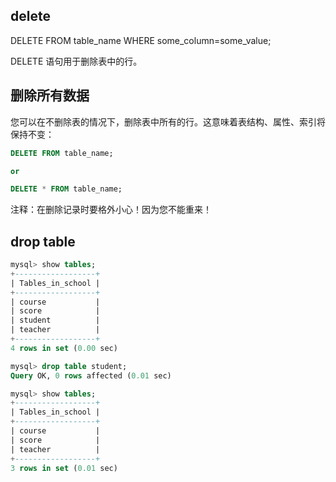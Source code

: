 ## delete
DELETE FROM table_name
WHERE some_column=some_value;

DELETE 语句用于删除表中的行。

## 删除所有数据
您可以在不删除表的情况下，删除表中所有的行。这意味着表结构、属性、索引将保持不变：
```sql
DELETE FROM table_name;

or

DELETE * FROM table_name;
```

注释：在删除记录时要格外小心！因为您不能重来！

## drop table
```sql
mysql> show tables;
+------------------+
| Tables_in_school |
+------------------+
| course           |
| score            |
| student          |
| teacher          |
+------------------+
4 rows in set (0.00 sec)

mysql> drop table student;
Query OK, 0 rows affected (0.01 sec)

mysql> show tables;
+------------------+
| Tables_in_school |
+------------------+
| course           |
| score            |
| teacher          |
+------------------+
3 rows in set (0.01 sec)
```
